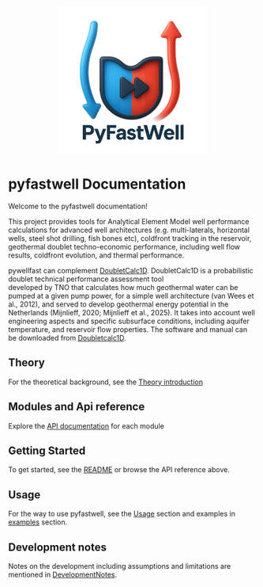 
<p align="center">
  <img src="logo/logo_pyfastwell.png" alt="pyfastwell Logo" width="300"/>
</p>

# pyfastwell Documentation

Welcome to the pyfastwell documentation!

This project provides tools for Analytical Element Model well performance calculations for advanced well architectures (e.g. multi-laterals, horizontal wells, steel shot drilling, fish bones etc),
coldfront tracking in the reservoir, geothermal doublet techno-economic performance, including well flow results, coldfront evolution, and thermal performance.

pywellfast can complement [DoubletCalc1D](https://www.nlog.nl/en/tools). DoubletCalc1D is a probabilistic doublet technical performance assessment tool  
developed by TNO that calculates how much geothermal water can be pumped at a given pump power, for a simple well architecture (van Wees et al., 2012), 
and served to develop geothermal energy potential in the Netherlands (Mijnlieff, 2020; Mijnlieff et al., 2025).
It takes into account well engineering aspects and specific subsurface conditions, including aquifer temperature, and reservoir flow properties. 
The software and manual can be downloaded from [Doubletcalc1D](https://www.nlog.nl/tools).

## Theory

For the theoretical background, see the [Theory introduction](theory/introduction.md) 



## Modules and Api reference

Explore the [API documentation](api/index.md) for each module 


## Getting Started

To get started, see the [README](https://github.com/TNO/pyfastwell) or browse the API reference above.

## Usage

For the way to use pyfastwell, see the [Usage](usage/introduction.md) section  and examples in  [examples](https://github.com/TNO/pyfastwell) section.


## Development notes

Notes on the development including assumptions and limitations are mentioned in [DevelopmentNotes](development_notes/LimitationsAndAssumptions.md).
